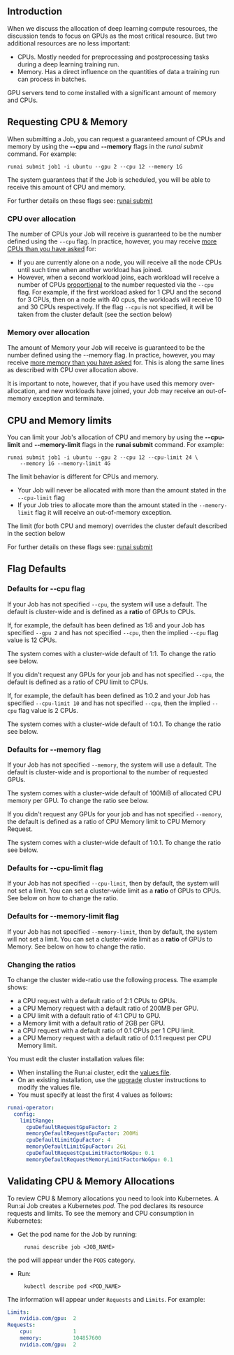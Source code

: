 ## Introduction

When we discuss the allocation of deep learning compute resources, the discussion tends to focus on GPUs as the most critical resource. But two additional resources are no less important:

* CPUs. Mostly needed for preprocessing and postprocessing tasks during a deep learning training run.
* Memory. Has a direct influence on the quantities of data a training run can process in batches.

GPU servers tend to come installed with a significant amount of memory and CPUs.

## Requesting CPU & Memory

When submitting a Job, you can request a guaranteed amount of CPUs and memory by using the **--cpu** and **--memory** flags in the *runai submit* command. For example:

```
runai submit job1 -i ubuntu --gpu 2 --cpu 12 --memory 1G
```

The system guarantees that if the Job is scheduled, you will be able to receive this amount of CPU and memory.

For further details on these flags see: [runai submit](../cli-reference/runai-submit.md)

### CPU over allocation

The number of CPUs your Job will receive is guaranteed to be the number defined using the `--cpu` flag. In practice, however, you may receive <ins>more CPUs than you have asked</ins> for:

* If you are currently alone on a node, you will receive all the node CPUs until such time when another workload has joined.
* However, when a second workload joins, each workload will receive a number of CPUs <ins>proportional</ins> to the number requested via the `--cpu` flag. For example, if the first workload asked for 1 CPU and the second for 3 CPUs, then on a node with 40 cpus, the workloads will receive 10 and 30 CPUs respectively. If the flag `--cpu` is not specified, it will be taken from the cluster default (see the section below)

### Memory over allocation

The amount of Memory your Job will receive is guaranteed to be the number defined using the --memory flag. In practice, however, you may receive <ins>more memory than you have asked</ins> for. This is along the same lines as described with CPU over allocation above.

It is important to note, however, that if you have used this memory over-allocation, and new workloads have joined, your Job may receive an out-of-memory exception and terminate.

## CPU and Memory limits

You can limit your Job's allocation of CPU and memory by using the **--cpu-limit** and **--memory-limit** flags in the **runai submit** command. For example:

    runai submit job1 -i ubuntu --gpu 2 --cpu 12 --cpu-limit 24 \
        --memory 1G --memory-limit 4G

The limit behavior is different for CPUs and memory.

* Your Job will never be allocated with more than the amount stated in the `--cpu-limit` flag
* If your Job tries to allocate more than the amount stated in the `--memory-limit` flag it will receive an out-of-memory exception.

The limit (for both CPU and memory) overrides the cluster default described in the section below

For further details on these flags see: [runai submit](../cli-reference/runai-submit.md)

## Flag Defaults

### Defaults for --cpu flag

If your Job has not specified `--cpu`, the system will use a default. The default is cluster-wide and is defined as a **ratio** of GPUs to CPUs.

If, for example, the default has been defined as 1:6 and your Job has specified `--gpu 2` and has not specified `--cpu`, then the implied `--cpu` flag value is 12 CPUs.

The system comes with a cluster-wide default of 1:1. To change the ratio see below.

If you didn't request any GPUs for your job and has not specified `--cpu`, the default is defined as a ratio of CPU limit to CPUs.

If, for example, the default has been defined as 1:0.2 and your Job has specified `--cpu-limit 10` and has not specified `--cpu`, then the implied `--cpu` flag value is 2 CPUs.

The system comes with a cluster-wide default of 1:0.1. To change the ratio see below.

### Defaults for --memory flag

If your Job has not specified `--memory`, the system will use a default. The default is cluster-wide and is proportional to the number of requested GPUs.

The system comes with a cluster-wide default of 100MiB of allocated CPU memory per GPU. To change the ratio see below.

If you didn't request any GPUs for your job and has not specified `--memory`, the default is defined as a ratio of CPU Memory limit to CPU Memory Request.

The system comes with a cluster-wide default of 1:0.1. To change the ratio see below.

### Defaults for --cpu-limit flag

If your Job has not specified `--cpu-limit`, then by default, the system will not set a limit. You can set a cluster-wide limit as a **ratio** of GPUs to CPUs. See below on how to change the ratio.

### Defaults for --memory-limit flag

If your Job has not specified `--memory-limit`, then by default, the system will not set a limit. You can set a cluster-wide limit as a **ratio** of GPUs to Memory. See below on how to change the ratio.

### Changing the ratios

To change the cluster wide-ratio use the following process. The example shows:

* a CPU request with a default ratio of 2:1 CPUs to GPUs.
* a CPU Memory request with a default ratio of 200MB per GPU.
* a CPU limit with a default ratio of 4:1 CPU to GPU.
* a Memory limit with a default ratio of 2GB per GPU.
* a CPU request with a default ratio of 0.1 CPUs per 1 CPU limit.
* a CPU Memory request with a default ratio of 0.1:1 request per CPU Memory limit.

You must edit the cluster installation values file:

* When installing the Run:ai cluster, edit the [values file](../../admin/runai-setup/cluster-setup/cluster-install.md#install-runai).
* On an existing installation, use the [upgrade](../../admin/runai-setup/cluster-setup/cluster-upgrade.md) cluster instructions to modify the values file.
* You must specify at least the first 4 values as follows:

```  yaml
runai-operator:
  config:
    limitRange:
      cpuDefaultRequestGpuFactor: 2
      memoryDefaultRequestGpuFactor: 200Mi
      cpuDefaultLimitGpuFactor: 4
      memoryDefaultLimitGpuFactor: 2Gi
      cpuDefaultRequestCpuLimitFactorNoGpu: 0.1
      memoryDefaultRequestMemoryLimitFactorNoGpu: 0.1
```

## Validating CPU & Memory Allocations

To review CPU & Memory allocations you need to look into Kubernetes. A Run:ai Job creates a Kubernetes _pod_. The pod declares its resource requests and limits. To see the memory and CPU consumption in Kubernetes:

* Get the pod name for the Job by running:

        runai describe job <JOB_NAME>

 the pod will appear under the `PODS` category.

* Run:

        kubectl describe pod <POD_NAME>

The information will appear under `Requests` and `Limits`. For example:

``` yaml
Limits:
    nvidia.com/gpu:  2
Requests:
    cpu:             1
    memory:          104857600
    nvidia.com/gpu:  2
```
